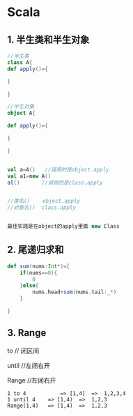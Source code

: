 # Scala

## 1. 半生类和半生对象

```scala
//半生类
class A{
def apply()={

}

}

//半生对象
object A{

def apply()={

}

}


val a=A()   //调用的是object.apply
val a1=new A()
al()       //调用的是class.apply


//类名()    object.apply
//对象名()  class.apply


最佳实践是在object的apply里面 new Class
```



## 2. 尾递归求和

```scala
def sum(nums:Int*)={
	if(nums==0){
		0
	}else{
		nums.head+sum(nums.tail:_*)
	}

}
```



## 3. Range

to // 闭区间

until //左闭右开

Range //左闭右开

```
1 to 4 			 => [1,4]  =>  1,2,3,4
1 until 4 	 => [1,4)  =>  1,2,3
Range(1,4)   => [1,4)  =>  1,2,3
```



